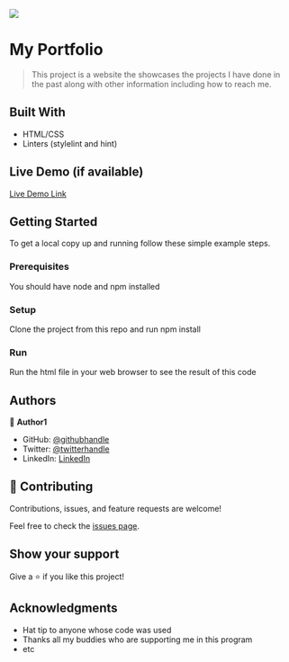 ![](https://img.shields.io/badge/Microverse-blueviolet)

# My Portfolio

> This project is a website the showcases the projects I have done in the past along with other information including how to reach me.

## Built With

- HTML/CSS
- Linters (stylelint and hint)

## Live Demo (if available)

[Live Demo Link](https://sabetech.github.io/portfolio)

## Getting Started

To get a local copy up and running follow these simple example steps.

### Prerequisites

You should have node and npm installed

### Setup

Clone the project from this repo and run npm install

### Run

Run the html file in your web browser to see the result of this code

## Authors

👤 **Author1**

- GitHub: [@githubhandle](https://github.com/sabetech)
- Twitter: [@twitterhandle](https://twitter.com/al_kfx)
- LinkedIn: [LinkedIn](https://linkedin.com/in/albertkma)

## 🤝 Contributing

Contributions, issues, and feature requests are welcome!

Feel free to check the [issues page](../../issues/).

## Show your support

Give a ⭐️ if you like this project!

## Acknowledgments

- Hat tip to anyone whose code was used
- Thanks all my buddies who are supporting me in this program
- etc
